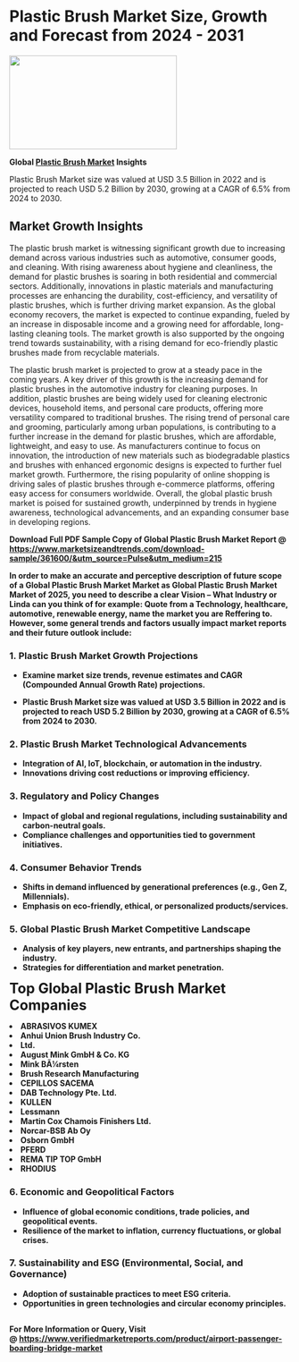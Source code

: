 <H1>Plastic Brush Market Size, Growth and Forecast from 2024 - 2031</H1><img class="aligncenter size-medium wp-image-584254" src="https://thirdeyenews.in/wp-content/uploads/2024/09/Global-Market-Research-300x168.jpeg" alt="" width="300" height="168" /><p><strong>Global&nbsp;<a href="https://www.marketsizeandtrends.com/download-sample/361600/&amp;utm_source=Pulse&amp;utm_medium=215">Plastic Brush Market</a> Insights</strong></p><p>Plastic Brush Market size was valued at USD 3.5 Billion in 2022 and is projected to reach USD 5.2 Billion by 2030, growing at a CAGR of 6.5% from 2024 to 2030.</p><p><h2>Market Growth Insights</h2> <p>The plastic brush market is witnessing significant growth due to increasing demand across various industries such as automotive, consumer goods, and cleaning. With rising awareness about hygiene and cleanliness, the demand for plastic brushes is soaring in both residential and commercial sectors. Additionally, innovations in plastic materials and manufacturing processes are enhancing the durability, cost-efficiency, and versatility of plastic brushes, which is further driving market expansion. As the global economy recovers, the market is expected to continue expanding, fueled by an increase in disposable income and a growing need for affordable, long-lasting cleaning tools. The market growth is also supported by the ongoing trend towards sustainability, with a rising demand for eco-friendly plastic brushes made from recyclable materials.</p> <p><strong></strong></p> <p>The plastic brush market is projected to grow at a steady pace in the coming years. A key driver of this growth is the increasing demand for plastic brushes in the automotive industry for cleaning purposes. In addition, plastic brushes are being widely used for cleaning electronic devices, household items, and personal care products, offering more versatility compared to traditional brushes. The rising trend of personal care and grooming, particularly among urban populations, is contributing to a further increase in the demand for plastic brushes, which are affordable, lightweight, and easy to use. As manufacturers continue to focus on innovation, the introduction of new materials such as biodegradable plastics and brushes with enhanced ergonomic designs is expected to further fuel market growth. Furthermore, the rising popularity of online shopping is driving sales of plastic brushes through e-commerce platforms, offering easy access for consumers worldwide. Overall, the global plastic brush market is poised for sustained growth, underpinned by trends in hygiene awareness, technological advancements, and an expanding consumer base in developing regions.</p> <p><strong></p><p><span class=""><strong>Download Full PDF Sample Copy of Global Plastic Brush Market Report</strong> @ <a href="https://www.marketsizeandtrends.com/download-sample/361600/&amp;utm_source=Pulse&amp;utm_medium=215" target="_blank">https://www.marketsizeandtrends.com/download-sample/361600/&amp;utm_source=Pulse&amp;utm_medium=215</a></span></p><p>In order to make an accurate and perceptive description of future scope of a Global&nbsp;Plastic Brush Market Market as Global&nbsp;Plastic Brush Market Market of 2025, you need to describe a clear Vision &ndash; What Industry or Linda can you think of for example: Quote from a Technology, healthcare, automotive, renewable energy, name the market you are Reffering to. However, some general trends and factors usually impact market reports and their future outlook include:</p><h3>1.&nbsp;<strong>Plastic Brush Market Growth Projections</strong></h3><ul><li>Examine market size trends, revenue estimates and CAGR (Compounded Annual Growth Rate) projections.</li><li><p>Plastic Brush Market size was valued at USD 3.5 Billion in 2022 and is projected to reach USD 5.2 Billion by 2030, growing at a CAGR of 6.5% from 2024 to 2030.</p></li></ul><h3>2.&nbsp;<strong>Plastic Brush Market Technological Advancements</strong></h3><ul><li>Integration of AI, IoT, blockchain, or automation in the industry.</li><li>Innovations driving cost reductions or improving efficiency.</li></ul><h3>3.&nbsp;<strong>Regulatory and Policy Changes</strong></h3><ul><li>Impact of global and regional regulations, including sustainability and carbon-neutral goals.</li><li>Compliance challenges and opportunities tied to government initiatives.</li></ul><h3>4.&nbsp;<strong>Consumer Behavior Trends</strong></h3><ul><li>Shifts in demand influenced by generational preferences (e.g., Gen Z, Millennials).</li><li>Emphasis on eco-friendly, ethical, or personalized products/services.</li></ul><h3>5.&nbsp;<strong>Global Plastic Brush Market Competitive Landscape</strong></h3><ul><li>Analysis of key players, new entrants, and partnerships shaping the industry.</li><li>Strategies for differentiation and market penetration.</li></ul><p data-pm-slice="1 1 []"><span style="color: inherit; font-family: inherit; font-size: 25px;">Top Global Plastic Brush Market Companies</span></p><div class="" data-test-id=""><p><li>ABRASIVOS KUMEX</li><li> Anhui Union Brush Industry Co.</li><li> Ltd.</li><li> August Mink GmbH & Co. KG</li><li> Mink BÃ¼rsten</li><li> Brush Research Manufacturing</li><li> CEPILLOS SACEMA</li><li> DAB Technology Pte. Ltd.</li><li> KULLEN</li><li> Lessmann</li><li> Martin Cox Chamois Finishers Ltd.</li><li> Norcar-BSB Ab Oy</li><li> Osborn GmbH</li><li> PFERD</li><li> REMA TIP TOP GmbH</li><li> RHODIUS</li></p></div><h3>6.&nbsp;<strong>Economic and Geopolitical Factors</strong></h3><ul><li>Influence of global economic conditions, trade policies, and geopolitical events.</li><li>Resilience of the market to inflation, currency fluctuations, or global crises.</li></ul><h3>7.&nbsp;<strong>Sustainability and ESG (Environmental, Social, and Governance)</strong></h3><ul><li>Adoption of sustainable practices to meet ESG criteria.</li><li>Opportunities in green technologies and circular economy principles.</li></ul><h2><strong style="font-size: 14px;">For More Information or Query, Visit @&nbsp;</strong><a style="background-color: #ffffff; font-size: 14px;" href="https://www.marketsizeandtrends.com/report/plastic-brush-market/" target="_blank">https://www.verifiedmarketreports.com/product/airport-passenger-boarding-bridge-market</a></h2>
